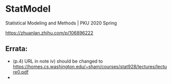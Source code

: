 # StatModel
Statistical Modeling and Methods | PKU 2020 Spring

https://zhuanlan.zhihu.com/p/106896222

## Errata:
- (p.4) URL in note iv) should be changed to https://homes.cs.washington.edu/~sham/courses/stat928/lectures/lecture0.pdf
- 
